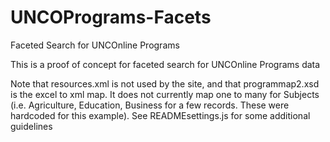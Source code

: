 # UNCOPrograms-Facets
Faceted Search for UNCOnline Programs

This is a proof of concept for faceted search for UNCOnline Programs data

Note that resources.xml is not used by the site, and that programmap2.xsd is the excel to xml map. It does not currently map  one to many for Subjects (i.e. Agriculture, Education, Business for a few records.  These were hardcoded for this example).
See READMEsettings.js for some additional guidelines

